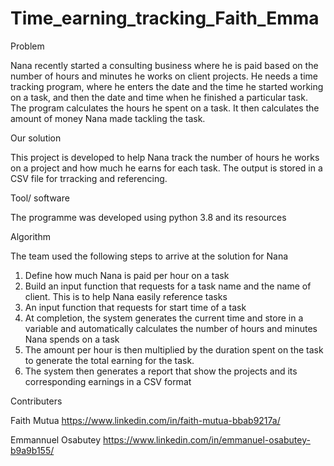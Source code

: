 # Time_earning_tracking_Faith_Emma

Problem

Nana recently started a consulting business where he is paid based on the number of hours and minutes he works on client projects. He needs a time tracking program, where he enters the date and the time he started working on a task, and then the date and time when he finished a particular task. The program calculates the hours he spent on a task. It then calculates the amount of money Nana made tackling the task.

Our solution

This project is developed to help Nana track the number of hours he works on a project and how much he earns for each task. The output is stored in a CSV file for trracking and referencing.

Tool/ software

The programme was developed using python 3.8 and its resources

Algorithm

The team used the following steps to arrive at the solution for Nana

1. Define how much Nana is paid per hour on a task
2. Build an input function that requests for a task name and the name of client. This is to help Nana easily reference tasks
3. An input function that requests for start time of a task
4. At completion, the system generates the current time and store in a variable and automatically calculates the number of hours and minutes Nana spends on a task
5. The amount per hour is then multiplied by the duration spent on the task to generate the total earning for the task.
6. The system then generates a report that show the projects and its corresponding earnings in a CSV format

Contributers

Faith Mutua
https://www.linkedin.com/in/faith-mutua-bbab9217a/

Emmannuel Osabutey
https://www.linkedin.com/in/emmanuel-osabutey-b9a9b155/

